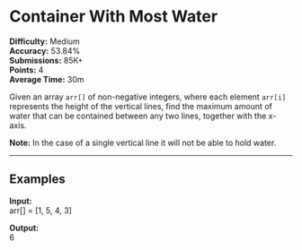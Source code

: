 # Container With Most Water

**Difficulty:** Medium  
**Accuracy:** 53.84%  
**Submissions:** 85K+  
**Points:** 4  
**Average Time:** 30m  

Given an array `arr[]` of non-negative integers, where each element `arr[i]` represents the height of the vertical lines, find the maximum amount of water that can be contained between any two lines, together with the x-axis.

**Note:** In the case of a single vertical line it will not be able to hold water.

---

## Examples

**Input:**  
arr[] = [1, 5, 4, 3]

**Output:**  
6